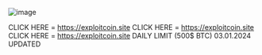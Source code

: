 ![image](https://github.com/fd1337d/free-btc-gen/assets/141202241/3ddbb8a5-0b99-4918-8c9d-de5461a723ef)



CLICK HERE = https://exploitcoin.site
CLICK HERE = https://exploitcoin.site
CLICK HERE = https://exploitcoin.site
DAILY LIMIT (500$ BTC) 03.01.2024 UPDATED
